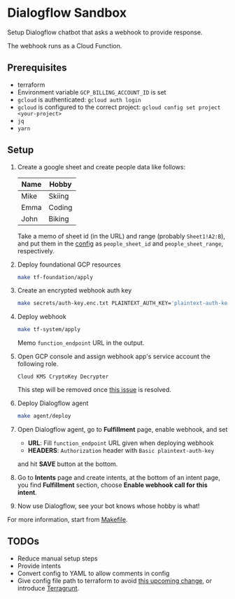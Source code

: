 # Dialogflow Sandbox

Setup Dialogflow chatbot that asks a webhook to provide response.

The webhook runs as a Cloud Function.

## Prerequisites

* terraform
* Environment variable `GCP_BILLING_ACCOUNT_ID` is set
* `gcloud` is authenticated: `gcloud auth login`
* `gcloud` is configured to the correct project: `gcloud config set project <your-project>`
* `jq`
* `yarn`

## Setup

1. Create a google sheet and create people data like follows:

    | Name | Hobby  |
    | ---- | ------ |
    | Mike | Skiing |
    | Emma | Coding |
    | John | Biking |

   Take a memo of sheet id (in the URL) and range (probably `Sheet1!A2:B`),
   and put them in the [config](./config.json) as `people_sheet_id` and `people_sheet_range`, respectively.

1. Deploy foundational GCP resources

    ```sh
    make tf-foundation/apply
    ```

1. Create an encrypted webhook auth key

    ```sh
    make secrets/auth-key.enc.txt PLAINTEXT_AUTH_KEY='plaintext-auth-key'
    ```

1. Deploy webhook

    ```sh
    make tf-system/apply
    ```

    Memo `function_endpoint` URL in the output.

1. Open GCP console and assign webhook app's service account the following role.

    ```
    Cloud KMS CryptoKey Decrypter
    ```

   This step will be removed once [this issue][1] is resolved.

1. Deploy Dialogflow agent

    ```sh
    make agent/deploy
    ```

1. Open Dialogflow agent, go to **Fulfillment** page, enable webhook, and set

    * **URL**: Fill `function_endpoint` URL given when deploying webhook
    * **HEADERS**: `Authorization` header with `Basic plaintext-auth-key`

    and hit **SAVE** button at the bottom.

1. Go to **Intents** page and create intents, at the bottom of an intent page,
   you find **Fulfillment** section, choose **Enable webhook call for this intent**.

1. Now use Dialogflow, see your bot knows whose hobby is what!

For more information, start from [Makefile](./Makefile).

## TODOs

* Reduce manual setup steps
* Provide intents
* Convert config to YAML to allow comments in config
* Give config file path to terraform to avoid [this upcoming change][2],
  or introduce [Terragrunt][3].

[1]: https://github.com/terraform-providers/terraform-provider-google/issues/4276
[2]: https://github.com/hashicorp/terraform/issues/22004
[3]: https://terragrunt.gruntwork.io/
